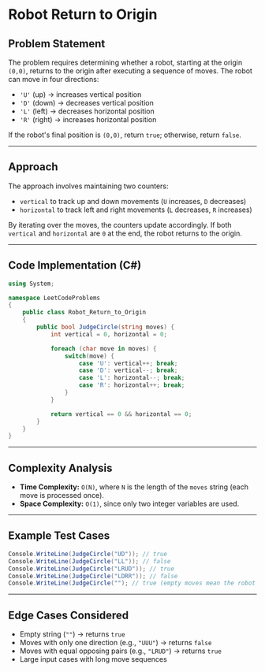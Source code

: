 # Robot Return to Origin

## Problem Statement
The problem requires determining whether a robot, starting at the origin `(0,0)`, returns to the origin after executing a sequence of moves. The robot can move in four directions:
- `'U'` (up) → increases vertical position
- `'D'` (down) → decreases vertical position
- `'L'` (left) → decreases horizontal position
- `'R'` (right) → increases horizontal position

If the robot's final position is `(0,0)`, return `true`; otherwise, return `false`.

---

## Approach
The approach involves maintaining two counters:
- `vertical` to track up and down movements (`U` increases, `D` decreases)
- `horizontal` to track left and right movements (`L` decreases, `R` increases)

By iterating over the moves, the counters update accordingly. If both `vertical` and `horizontal` are `0` at the end, the robot returns to the origin.

---

## Code Implementation (C#)

```csharp
using System;

namespace LeetCodeProblems
{
    public class Robot_Return_to_Origin
    {
        public bool JudgeCircle(string moves) {
            int vertical = 0, horizontal = 0;

            foreach (char move in moves) {
                switch(move) {
                    case 'U': vertical++; break;
                    case 'D': vertical--; break;
                    case 'L': horizontal--; break;
                    case 'R': horizontal++; break;
                }
            }

            return vertical == 0 && horizontal == 0;
        }
    }
}
```

---

## Complexity Analysis
- **Time Complexity:** `O(N)`, where `N` is the length of the `moves` string (each move is processed once).
- **Space Complexity:** `O(1)`, since only two integer variables are used.

---

## Example Test Cases
```csharp
Console.WriteLine(JudgeCircle("UD")); // true
Console.WriteLine(JudgeCircle("LL")); // false
Console.WriteLine(JudgeCircle("LRUD")); // true
Console.WriteLine(JudgeCircle("LDRR")); // false
Console.WriteLine(JudgeCircle(""); // true (empty moves mean the robot stays at the origin)
```

---

## Edge Cases Considered
- Empty string (`""`) → returns `true`
- Moves with only one direction (e.g., `"UUU"`) → returns `false`
- Moves with equal opposing pairs (e.g., `"LRUD"`) → returns `true`
- Large input cases with long move sequences



